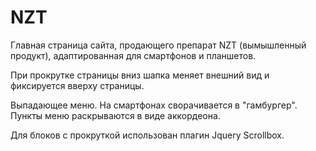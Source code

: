 # NZT
Главная страница сайта, продающего препарат NZT (вымышленный продукт), адаптированная для смартфонов и планшетов.

При прокрутке страницы вниз шапка меняет внешний вид и фиксируется вверху страницы. 

Выпадающее меню. На смартфонах сворачивается в "гамбургер". Пункты меню раскрываются в виде аккордеона.

Для блоков с прокруткой использован плагин Jquery Scrollbox.
